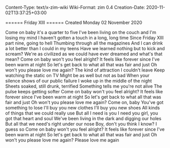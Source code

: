 Content-Type: text/x-zim-wiki
Wiki-Format: zim 0.4
Creation-Date: 2020-11-02T13:37:25+03:00

====== Friday XIII ======
Created Monday 02 November 2020

Come on baby it's a quarter to five
I've been living on the couch and I'm losing my mind
I haven't gotten a touch in a long, long time
Since Friday XIII part nine, going to hell
Thumbing through all the magazines
And I can drink a lot better than I could in my teens
Have we learned nothing but to kick and scream?
We're as civilized as we could have ever dreamed and what's that mean?
Come on baby won't you feel alright?
It feels like forever since I've been warm at night
So let's get back to what all that was fair and just
Oh won't you please love me again?
The kind of attraction I couldn't leave
Keep watching the static on TV
Might be as well but not as bad
When your silence shows of our public failure
I woke up in the middle of the night
Sheets soaked, still drunk, terrified
Something tells me you're not alive
The pulse keeps getting softer
Come on baby won't you feel alright?
It feels like forever since I've been warm at night
So let's get back to what all that was fair and just
Oh won't you please love me again?
Come on, baby
You've got something to lose
I'll buy you new clothes
I'll buy you new shoes
All kinds of things that we could really use
But all I need is you
I need you girl, you got that heart and soul
We've been living in the dark and digging our holes
But all that we need's right under our nose
Boy, don't you think I know?
I guess so
Come on baby won't you feel alright?
It feels like forever since I've been warm at night
So let's get back to what all that was fair and just
Oh won't you please love me again?
Please love me again
